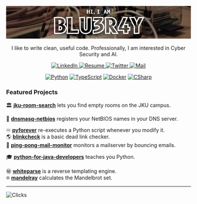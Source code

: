 <img style="max-width: 100%;" src="blu3r4y-banner.jpg" />

<p align="center"> I like to write clean, useful code. Professionally, I am interested in Cyber Security and AI. </p>

<p align="center">
    <a href="https://www.linkedin.com/in/mario-kahlhofer" target="_blank">
        <img src="https://img.shields.io/badge/LinkedIn-0e76a8?style=flat-square&logo=linkedin&logoColor=white" alt="LinkedIn" />
    </a>
    <a href="https://mario.ac/cv/" target="_blank">
        <img src="https://img.shields.io/badge/Resume-gray?style=flat-square&logo=dynatrace&logoColor=white" alt="Resume" />
    </a>
    <a href="https://twitter.com/blu3r4y_at" target="_blank">
        <img src="https://img.shields.io/badge/-Twitter-1da1f2?style=flat-square&logo=twitter&logoColor=white" alt="Twitter" />
    </a>
    <a href="mailto:mario.kahlhofer@gmail.com" target="_blank">
        <img src="https://img.shields.io/badge/-Mail-d14836?style=flat-square&logo=Gmail&logoColor=white" alt="Mail" />
    </a>
</p>

<p align="center">
    <a href="https://github.com/blu3r4y"><img src="https://img.shields.io/badge/python-black?style=for-the-badge&logo=python&logoColor=white" alt="Python" /></a>
    <a href="https://github.com/blu3r4y"><img src="https://img.shields.io/badge/typescript-black?style=for-the-badge&logo=typescript&logoColor=white" alt="TypeScript" /></a>
    <a href="https://github.com/blu3r4y"><img src="https://img.shields.io/badge/docker-black?style=for-the-badge&logo=docker&logoColor=white" alt="Docker" /></a>
    <a href="https://github.com/blu3r4y"><img src="https://img.shields.io/badge/c%23-black?style=for-the-badge&logo=sharp&logoColor=white" alt="CSharp" /></a>
</p>

### Featured Projects

🏛️ [**jku-room-search**](https://github.com/blu3r4y/jku-room-search) lets you find empty rooms on the JKU campus. <br/>

🐬 [**dnsmasq-netbios**](https://github.com/blu3r4y/docker-dnsmasq-netbios) registers your NetBIOS names in your DNS server. <br/>

♾️ [**pyforever**](https://github.com/blu3r4y/pyforever) re-executes a Python script whenever you modify it. <br/>
🌎 [**blinkcheck**](https://github.com/blu3r4y/blinkcheck) is a basic dead link checker. <br/>
🏓 [**ping-pong-mail-monitor**](https://github.com/blu3r4y/ping-pong-mail-monitor) monitors a mailserver by bouncing emails. <br/>

🎓 [**python-for-java-developers**](https://github.com/blu3r4y/python-for-java-developers) teaches you Python. <br/>

㊙️ [**whiteparse**](https://github.com/blu3r4y/Whiteparse) is a reverse templating engine. <br/>
🔯 [**mandelray**](https://github.com/blu3r4y/Mandelray) calculates the Mandelbrot set. <br/>

---

![Clicks](https://hits.seeyoufarm.com/api/count/incr/badge.svg?url=https%3A%2F%2Fgithub.com%2Fblu3r4y&count_bg=%23777&title_bg=%23333&icon=github.svg&icon_color=white&title=clicks%20daily%20/%20total&edge_flat=true)
